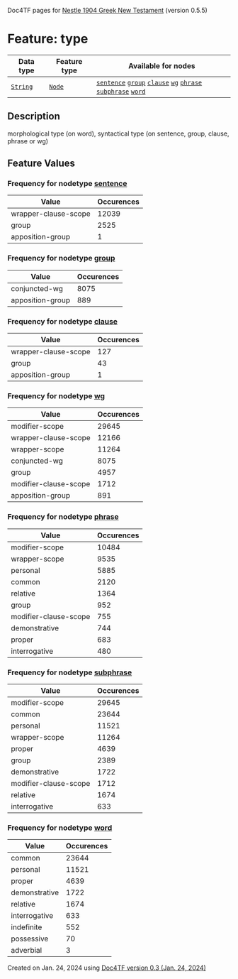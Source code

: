 Doc4TF pages for [Nestle 1904 Greek New Testament](https://github.com/saulocantanhede/tfgreek2/tree/master/tf) (version 0.5.5)
# Feature: type
Data type|Feature type|Available for nodes
---|---|---
[`String`](featurebydatatype.md#string)|[`Node`](featurebytype.md#node)| [`sentence`](featurebynodetype.md#sentence)  [`group`](featurebynodetype.md#group)  [`clause`](featurebynodetype.md#clause)  [`wg`](featurebynodetype.md#wg)  [`phrase`](featurebynodetype.md#phrase)  [`subphrase`](featurebynodetype.md#subphrase)  [`word`](featurebynodetype.md#word) 
## Description
morphological type (on word), syntactical type (on sentence, group, clause, phrase or wg)
## Feature Values
### Frequency for nodetype [sentence](featurebynodetype.md#sentence)
Value|Occurences
---|---
wrapper-clause-scope|12039
group|2525
apposition-group|1
### Frequency for nodetype [group](featurebynodetype.md#group)
Value|Occurences
---|---
conjuncted-wg|8075
apposition-group|889
### Frequency for nodetype [clause](featurebynodetype.md#clause)
Value|Occurences
---|---
wrapper-clause-scope|127
group|43
apposition-group|1
### Frequency for nodetype [wg](featurebynodetype.md#wg)
Value|Occurences
---|---
modifier-scope|29645
wrapper-clause-scope|12166
wrapper-scope|11264
conjuncted-wg|8075
group|4957
modifier-clause-scope|1712
apposition-group|891
### Frequency for nodetype [phrase](featurebynodetype.md#phrase)
Value|Occurences
---|---
modifier-scope|10484
wrapper-scope|9535
personal|5885
common|2120
relative|1364
group|952
modifier-clause-scope|755
demonstrative|744
proper|683
interrogative|480
### Frequency for nodetype [subphrase](featurebynodetype.md#subphrase)
Value|Occurences
---|---
modifier-scope|29645
common|23644
personal|11521
wrapper-scope|11264
proper|4639
group|2389
demonstrative|1722
modifier-clause-scope|1712
relative|1674
interrogative|633
### Frequency for nodetype [word](featurebynodetype.md#word)
Value|Occurences
---|---
common|23644
personal|11521
proper|4639
demonstrative|1722
relative|1674
interrogative|633
indefinite|552
possessive|70
adverbial|3
 

Created on Jan. 24, 2024 using [Doc4TF  version 0.3 (Jan. 24, 2024)](https://github.com/tonyjurg/Doc4TF) 